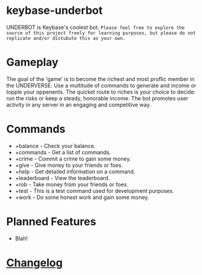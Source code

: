# keybase-underbot
 
UNDERBOT is Keybase's coolest bot.
```Please feel free to explore the source of this project freely for learning purposes, but please do not replicate and/or distubute this as your own.```

# Gameplay
The goal of the 'game' is to become the richest and most proflic member in the UNDERVERSE. Use a multitude of commands to generate and income or topple your oppenents. The quicket route to riches is your choice to decide: run the risks or keep a steady, honorable income. The bot promotes user activity in any server in an engaging and competitive way.

# Commands
- +balance - Check your balance.
- +commands - Get a list of commands.
- +crime - Commit a crime to gain some money.
- +give - Give money to your friends or foes.
- +help - Get detailed information on a command.
- +leaderboard - View the leaderboard.
- +rob - Take money from your friends or foes.
- +test - This is a test command used for development purposes.
- +work - Do some honest work and gain some money.

# Planned Features
- Blah!

# [Changelog](https://github.com/al5ina5/keybase-underbot/blob/master/CHANGELOG.md)